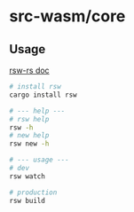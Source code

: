# src-wasm/core

## Usage

[rsw-rs doc](https://github.com/lencx/rsw-rs)

```bash
# install rsw
cargo install rsw

# --- help ---
# rsw help
rsw -h
# new help
rsw new -h

# --- usage ---
# dev
rsw watch

# production
rsw build
```
